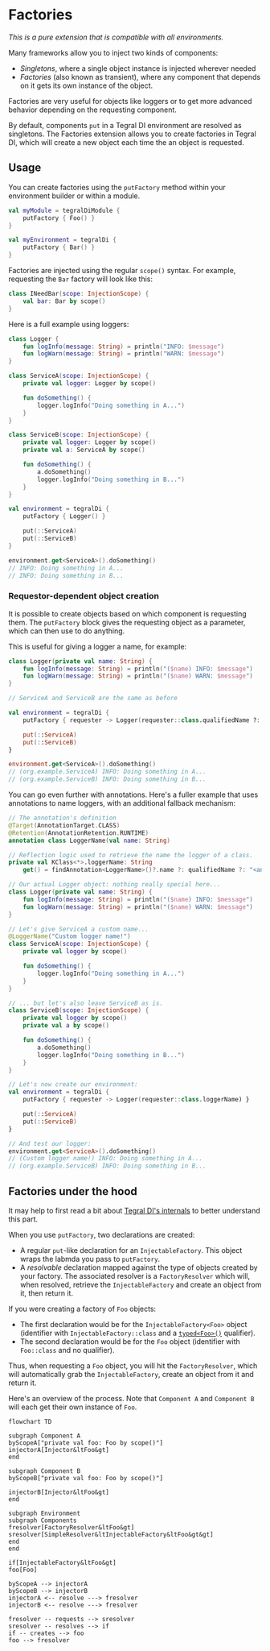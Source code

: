 # Factories

*This is a pure extension that is compatible with all environments.*

Many frameworks allow you to inject two kinds of components:

- *Singletons*, where a single object instance is injected wherever needed
- *Factories* (also known as transient), where any component that depends on it gets its own instance of the object.

Factories are very useful for objects like loggers or to get more advanced behavior depending on the requesting component.

By default, components `put` in a Tegral DI environment are resolved as singletons. The Factories extension allows you to create factories in Tegral DI, which will create a new object each time the an object is requested.

## Usage

You can create factories using the `putFactory` method within your environment builder or within a module.

```kotlin
val myModule = tegralDiModule {
    putFactory { Foo() }
}

val myEnvironment = tegralDi {
    putFactory { Bar() }
}
```

Factories are injected using the regular `scope()` syntax. For example, requesting the `Bar` factory will look like this:

```kotlin
class INeedBar(scope: InjectionScope) {
    val bar: Bar by scope()
}
```

Here is a full example using loggers:

```kotlin
class Logger {
    fun logInfo(message: String) = println("INFO: $message")
    fun logWarn(message: String) = println("WARN: $message")
}

class ServiceA(scope: InjectionScope) {
    private val logger: Logger by scope()

    fun doSomething() {
        logger.logInfo("Doing something in A...")
    }
}

class ServiceB(scope: InjectionScope) {
    private val logger: Logger by scope()
    private val a: ServiceA by scope()

    fun doSomething() {
        a.doSomething()
        logger.logInfo("Doing something in B...")
    }
}

val environment = tegralDi {
    putFactory { Logger() }

    put(::ServiceA)
    put(::ServiceB)
}

environment.get<ServiceA>().doSomething()
// INFO: Doing something in A...
// INFO: Doing something in B...
```

### Requestor-dependent object creation

It is possible to create objects based on which component is requesting them. The `putFactory` block gives the requesting object as a parameter, which can then use to do anything.

This is useful for giving a logger a name, for example:

```kotlin
class Logger(private val name: String) {
    fun logInfo(message: String) = println("($name) INFO: $message")
    fun logWarn(message: String) = println("($name) WARN: $message")
}

// ServiceA and ServiceB are the same as before

val environment = tegralDi {
    putFactory { requester -> Logger(requester::class.qualifiedName ?: "<anon>") }

    put(::ServiceA)
    put(::ServiceB)
}

environment.get<ServiceA>().doSomething()
// (org.example.ServiceA) INFO: Doing something in A...
// (org.example.ServiceB) INFO: Doing something in B...
```

You can go even further with annotations. Here's a fuller example that uses annotations to name loggers, with an additional fallback mechanism:

```kotlin
// The annotation's definition
@Target(AnnotationTarget.CLASS)
@Retention(AnnotationRetention.RUNTIME)
annotation class LoggerName(val name: String)

// Reflection logic used to retrieve the name the logger of a class.
private val KClass<*>.loggerName: String
    get() = findAnnotation<LoggerName>()?.name ?: qualifiedName ?: "<anon>"

// Our actual Logger object: nothing really special here...
class Logger(private val name: String) {
    fun logInfo(message: String) = println("($name) INFO: $message")
    fun logWarn(message: String) = println("($name) WARN: $message")
}

// Let's give ServiceA a custom name...
@LoggerName("Custom logger name!")
class ServiceA(scope: InjectionScope) {
    private val logger by scope()

    fun doSomething() {
        logger.logInfo("Doing something in A...")
    }
}

// ... but let's also leave ServiceB as is.
class ServiceB(scope: InjectionScope) {
    private val logger by scope()
    private val a by scope()

    fun doSomething() {
        a.doSomething()
        logger.logInfo("Doing something in B...")
    }
}

// Let's now create our environment:
val environment = tegralDi {
    putFactory { requester -> Logger(requester::class.loggerName) }

    put(::ServiceA)
    put(::ServiceB)
}

// And test our logger:
environment.get<ServiceA>().doSomething()
// (Custom logger name!) INFO: Doing something in A...
// (org.example.ServiceB) INFO: Doing something in B...
```

## Factories under the hood

It may help to first read a bit about [Tegral DI's internals](../internals.md) to better understand this part.

When you use `putFactory`, two declarations are created:

- A regular `put`-like declaration for an `InjectableFactory`. This object wraps the labmda you pass to `putFactory`.
- A *resolvable* declaration mapped against the type of objects created by your factory. The associated resolver is a `FactoryResolver` which will, when resolved, retrieve the `InjectableFactory` and create an object from it, then return it.

If you were creating a factory of `Foo` objects:

- The first declaration would be for the `InjectableFactory<Foo>` object (identifier with `InjectableFactory::class` and a [`typed<Foo>()`](../qualifiers.md#typed) qualifier).
- The second declaration would be for the `Foo` object (identifier with `Foo::class` and no qualifier).

Thus, when requesting a `Foo` object, you will hit the `FactoryResolver`, which will automatically grab the `InjectableFactory`, create an object from it and return it.

Here's an overview of the process. Note that `Component A` and `Component B` will each get their own instance of `Foo`.

```mermaid
flowchart TD

subgraph Component A
byScopeA["private val foo: Foo by scope()"]
injectorA[Injector&ltFoo&gt]
end

subgraph Component B
byScopeB["private val foo: Foo by scope()"]

injectorB[Injector&ltFoo&gt]
end

subgraph Environment
subgraph Components
fresolver[FactoryResolver&ltFoo&gt]
sresolver[SimpleResolver&ltInjectableFactory&ltFoo&gt&gt]
end
end

if[InjectableFactory&ltFoo&gt]
foo[Foo]

byScopeA --> injectorA
byScopeB --> injectorB
injectorA <-- resolve ---> fresolver
injectorB <-- resolve ---> fresolver

fresolver -- requests --> sresolver
sresolver -- resolves --> if
if -- creates --> foo
foo --> fresolver

```
